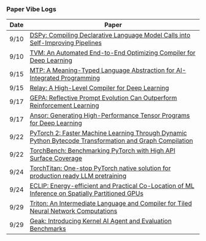 ### Paper Vibe Logs

| Date | Paper |
|------|-------|
| 9/10 | [DSPy: Compiling Declarative Language Model Calls into Self-Improving Pipelines](https://chatgpt.com/share/68c31f71-3930-8008-a90f-b7416825c31a) |
| 9/10 | [TVM: An Automated End-to-End Optimizing Compiler for Deep Learning](https://chatgpt.com/share/68c3226f-77ac-8008-babb-15615df63a3d) |
| 9/15 | [MTP: A Meaning-Typed Language Abstraction for AI-Integrated Programming](https://chatgpt.com/share/68c831d1-e6e8-8008-af25-c0920811559d)
| 9/15 | [Relay: A High-Level Compiler for Deep Learning](https://chatgpt.com/share/68c83930-fa74-8008-b1e9-b9189b711d44)
| 9/17 | [GEPA: Reflective Prompt Evolution Can Outperform Reinforcement Learning](https://chatgpt.com/share/68cb5f9c-f2d4-8008-9215-e068bb99a684)
| 9/17 | [Ansor: Generating High-Performance Tensor Programs for Deep Learning](https://chatgpt.com/share/68cb60e6-57d4-8008-ab3e-5bfa954930ad)
| 9/22 | [PyTorch 2: Faster Machine Learning Through Dynamic Python Bytecode Transformation and Graph Compilation](https://chatgpt.com/share/68d17a98-3a1c-8008-bb38-8732615a4e80)
| 9/22 | [TorchBench: Benchmarking PyTorch with High API Surface Coverage](https://chatgpt.com/share/68d17c1d-399c-8008-84ee-eb0c24fea14c)
| 9/24 | [TorchTitan: One-stop PyTorch native solution for production ready LLM pretraining](https://chatgpt.com/share/68d42883-ff28-8008-af53-16c5bc775f3b)
| 9/24 | [ECLIP: Energy-efficient and Practical Co-Location of ML Inference on Spatially Partitioned GPUs](https://chatgpt.com/share/68d42af9-c3f0-8008-abdb-a5662900e7d2)
| 9/29 | [Triton: An Intermediate Language and Compiler for Tiled Neural Network Computations](https://chatgpt.com/share/68dae6ed-a178-8008-87a8-b3b72c209e08)
| 9/29 | [Geak: Introducing Kernel AI Agent and Evaluation Benchmarks](https://chatgpt.com/share/68dae93b-22c0-8008-8914-f2bcd7e5b9b7)